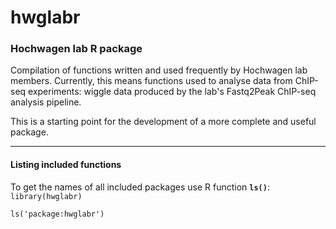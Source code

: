 # hwglabr
### Hochwagen lab R package

Compilation of functions written and used frequently by Hochwagen
lab members. Currently, this means functions used to analyse data from
ChIP-seq experiments: wiggle data produced by the lab's Fastq2Peak ChIP-seq
analysis pipeline.

This is a starting point for the development of a more
complete and useful package.

-----------
#### Listing included functions

To get the names of all included packages use R function **`ls()`**:
`library(hwglabr)`

`ls('package:hwglabr')`
